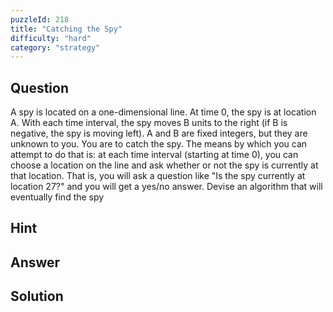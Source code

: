 ```yaml
---
puzzleId: 218
title: "Catching the Spy"
difficulty: "hard"
category: "strategy"
---
```


## Question
A spy is located on a one-dimensional line.  At time 0, the spy is at location A.  With each time interval, the spy moves B units to the right (if B is negative, the spy is moving left).  A and B are fixed integers, but they are unknown to you.  You are to catch the spy.  The means by which you can attempt to do that is:  at each time interval (starting at time 0), you can choose a location on the line and ask whether or not the spy is currently at that location.  That is, you will ask a question like "Is the spy currently at location 27?" and you will get a yes/no answer.  Devise an algorithm that will eventually find the spy

## Hint


## Answer


## Solution

